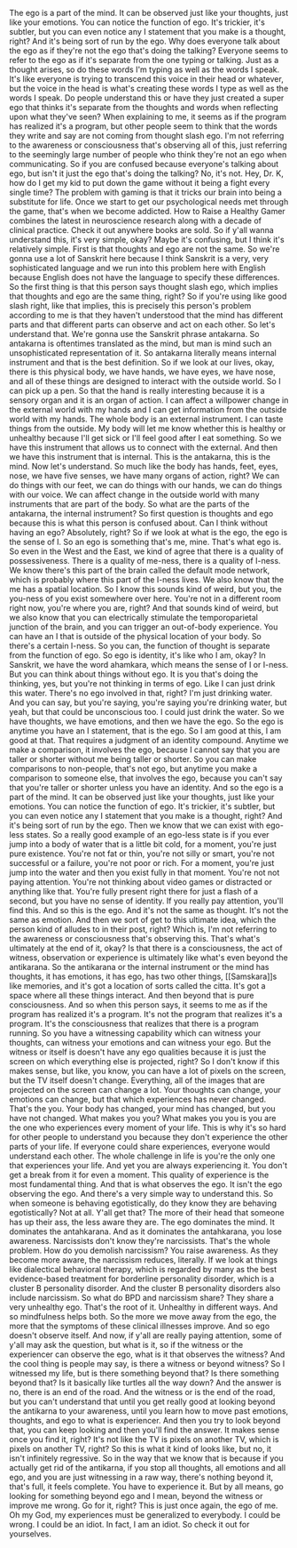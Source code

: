  The ego is a part of the mind. It can be observed just like your thoughts, just like your emotions. You can notice the function of ego. It's trickier, it's subtler, but you can even notice any I statement that you make is a thought, right? And it's being sort of run by the ego. Why does everyone talk about the ego as if they're not the ego that's doing the talking? Everyone seems to refer to the ego as if it's separate from the one typing or talking. Just as a thought arises, so do these words I'm typing as well as the words I speak. It's like everyone is trying to transcend this voice in their head or whatever, but the voice in the head is what's creating these words I type as well as the words I speak. Do people understand this or have they just created a super ego that thinks it's separate from the thoughts and words when reflecting upon what they've seen? When explaining to me, it seems as if the program has realized it's a program, but other people seem to think that the words they write and say are not coming from thought slash ego. I'm not referring to the awareness or consciousness that's observing all of this, just referring to the seemingly large number of people who think they're not an ego when communicating. So if you are confused because everyone's talking about ego, but isn't it just the ego that's doing the talking? No, it's not. Hey, Dr. K, how do I get my kid to put down the game without it being a fight every single time? The problem with gaming is that it tricks our brain into being a substitute for life. Once we start to get our psychological needs met through the game, that's when we become addicted. How to Raise a Healthy Gamer combines the latest in neuroscience research along with a decade of clinical practice. Check it out anywhere books are sold. So if y'all wanna understand this, it's very simple, okay? Maybe it's confusing, but I think it's relatively simple. First is that thoughts and ego are not the same. So we're gonna use a lot of Sanskrit here because I think Sanskrit is a very, very sophisticated language and we run into this problem here with English because English does not have the language to specify these differences. So the first thing is that this person says thought slash ego, which implies that thoughts and ego are the same thing, right? So if you're using like good slash right, like that implies, this is precisely this person's problem according to me is that they haven't understood that the mind has different parts and that different parts can observe and act on each other. So let's understand that. We're gonna use the Sanskrit phrase antakarna. So antakarna is oftentimes translated as the mind, but man is mind such an unsophisticated representation of it. So antakarna literally means internal instrument and that is the best definition. So if we look at our lives, okay, there is this physical body, we have hands, we have eyes, we have nose, and all of these things are designed to interact with the outside world. So I can pick up a pen. So that the hand is really interesting because it is a sensory organ and it is an organ of action. I can affect a willpower change in the external world with my hands and I can get information from the outside world with my hands. The whole body is an external instrument. I can taste things from the outside. My body will let me know whether this is healthy or unhealthy because I'll get sick or I'll feel good after I eat something. So we have this instrument that allows us to connect with the external. And then we have this instrument that is internal. This is the antakarna, this is the mind. Now let's understand. So much like the body has hands, feet, eyes, nose, we have five senses, we have many organs of action, right? We can do things with our feet, we can do things with our hands, we can do things with our voice. We can affect change in the outside world with many instruments that are part of the body. So what are the parts of the antakarna, the internal instrument? So first question is thoughts and ego because this is what this person is confused about. Can I think without having an ego? Absolutely, right? So if we look at what is the ego, the ego is the sense of I. So an ego is something that's me, mine. That's what ego is. So even in the West and the East, we kind of agree that there is a quality of possessiveness. There is a quality of me-ness, there is a quality of I-ness. We know there's this part of the brain called the default mode network, which is probably where this part of the I-ness lives. We also know that the me has a spatial location. So I know this sounds kind of weird, but you, the you-ness of you exist somewhere over here. You're not in a different room right now, you're where you are, right? And that sounds kind of weird, but we also know that you can electrically stimulate the temporoparietal junction of the brain, and you can trigger an out-of-body experience. You can have an I that is outside of the physical location of your body. So there's a certain I-ness. So you can, the function of thought is separate from the function of ego. So ego is identity, it's like who I am, okay? In Sanskrit, we have the word ahamkara, which means the sense of I or I-ness. But you can think about things without ego. It is you that's doing the thinking, yes, but you're not thinking in terms of ego. Like I can just drink this water. There's no ego involved in that, right? I'm just drinking water. And you can say, but you're saying, you're saying you're drinking water, but yeah, but that could be unconscious too. I could just drink the water. So we have thoughts, we have emotions, and then we have the ego. So the ego is anytime you have an I statement, that is the ego. So I am good at this, I am good at that. That requires a judgment of an identity compound. Anytime we make a comparison, it involves the ego, because I cannot say that you are taller or shorter without me being taller or shorter. So you can make comparisons to non-people, that's not ego, but anytime you make a comparison to someone else, that involves the ego, because you can't say that you're taller or shorter unless you have an identity. And so the ego is a part of the mind. It can be observed just like your thoughts, just like your emotions. You can notice the function of ego. It's trickier, it's subtler, but you can even notice any I statement that you make is a thought, right? And it's being sort of run by the ego. Then we know that we can exist with ego-less states. So a really good example of an ego-less state is if you ever jump into a body of water that is a little bit cold, for a moment, you're just pure existence. You're not fat or thin, you're not silly or smart, you're not successful or a failure, you're not poor or rich. For a moment, you're just jump into the water and then you exist fully in that moment. You're not not paying attention. You're not thinking about video games or distracted or anything like that. You're fully present right there for just a flash of a second, but you have no sense of identity. If you really pay attention, you'll find this. And so this is the ego. And it's not the same as thought. It's not the same as emotion. And then we sort of get to this ultimate idea, which the person kind of alludes to in their post, right? Which is, I'm not referring to the awareness or consciousness that's observing this. That's what's ultimately at the end of it, okay? Is that there is a consciousness, the act of witness, observation or experience is ultimately like what's even beyond the antikarana. So the antikarana or the internal instrument or the mind has thoughts, it has emotions, it has ego, has two other things, [[Samskara]]s like memories, and it's got a location of sorts called the citta. It's got a space where all these things interact. And then beyond that is pure consciousness. And so when this person says, it seems to me as if the program has realized it's a program. It's not the program that realizes it's a program. It's the consciousness that realizes that there is a program running. So you have a witnessing capability which can witness your thoughts, can witness your emotions and can witness your ego. But the witness or itself is doesn't have any ego qualities because it is just the screen on which everything else is projected, right? So I don't know if this makes sense, but like, you know, you can have a lot of pixels on the screen, but the TV itself doesn't change. Everything, all of the images that are projected on the screen can change a lot. Your thoughts can change, your emotions can change, but that which experiences has never changed. That's the you. Your body has changed, your mind has changed, but you have not changed. What makes you you? What makes you you is you are the one who experiences every moment of your life. This is why it's so hard for other people to understand you because they don't experience the other parts of your life. If everyone could share experiences, everyone would understand each other. The whole challenge in life is you're the only one that experiences your life. And yet you are always experiencing it. You don't get a break from it for even a moment. This quality of experience is the most fundamental thing. And that is what observes the ego. It isn't the ego observing the ego. And there's a very simple way to understand this. So when someone is behaving egotistically, do they know they are behaving egotistically? Not at all. Y'all get that? The more of their head that someone has up their ass, the less aware they are. The ego dominates the mind. It dominates the antahkarana. And as it dominates the antahkarana, you lose awareness. Narcissists don't know they're narcissists. That's the whole problem. How do you demolish narcissism? You raise awareness. As they become more aware, the narcissism reduces, literally. If we look at things like dialectical behavioral therapy, which is regarded by many as the best evidence-based treatment for borderline personality disorder, which is a cluster B personality disorder. And the cluster B personality disorders also include narcissism. So what do BPD and narcissism share? They share a very unhealthy ego. That's the root of it. Unhealthy in different ways. And so mindfulness helps both. So the more we move away from the ego, the more that the symptoms of these clinical illnesses improve. And so ego doesn't observe itself. And now, if y'all are really paying attention, some of y'all may ask the question, but what is it, so if the witness or the experiencer can observe the ego, what is it that observes the witness? And the cool thing is people may say, is there a witness or beyond witness? So I witnessed my life, but is there something beyond that? Is there something beyond that? Is it basically like turtles all the way down? And the answer is no, there is an end of the road. And the witness or is the end of the road, but you can't understand that until you get really good at looking beyond the antikarna to your awareness, until you learn how to move past emotions, thoughts, and ego to what is experiencer. And then you try to look beyond that, you can keep looking and then you'll find the answer. It makes sense once you find it, right? It's not like the TV is pixels on another TV, which is pixels on another TV, right? So this is what it kind of looks like, but no, it isn't infinitely regressive. So in the way that we know that is because if you actually get rid of the antikarna, if you stop all thoughts, all emotions and all ego, and you are just witnessing in a raw way, there's nothing beyond it, that's full, it feels complete. You have to experience it. But by all means, go looking for something beyond ego and I mean, beyond the witness or improve me wrong. Go for it, right? This is just once again, the ego of me. Oh my God, my experiences must be generalized to everybody. I could be wrong. I could be an idiot. In fact, I am an idiot. So check it out for yourselves.